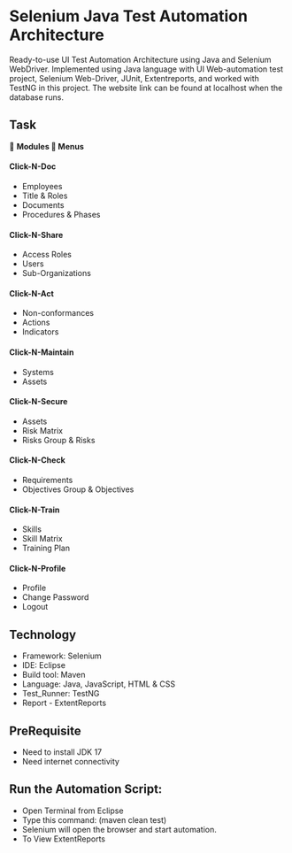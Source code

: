 
<h1 align="left">Selenium Java Test Automation Architecture</h1>
Ready-to-use UI Test Automation Architecture using Java and Selenium WebDriver. Implemented using Java language with UI Web-automation test project, Selenium Web-Driver, JUnit, Extentreports, and worked with TestNG in this project.
The website link can be found at localhost when the database runs.

<h2 align="left">Task</h2>

🔭 **Modules 🌱 Menus**

<h4 align="left">Click-N-Doc</h4> 

- Employees
- Title & Roles
- Documents
- Procedures & Phases

<h4 align="left">Click-N-Share</h4> 

- Access Roles
- Users
- Sub-Organizations

<h4 align="left">Click-N-Act</h4>

- Non-conformances
- Actions
- Indicators

<h4 align="left">Click-N-Maintain</h4>

- Systems
- Assets

<h4 align="left">Click-N-Secure</h4>

- Assets
- Risk Matrix
- Risks Group & Risks

<h4 align="left">Click-N-Check</h4>

- Requirements
- Objectives Group & Objectives

<h4 align="left">Click-N-Train</h4>

- Skills
- Skill Matrix
- Training Plan

<h4 align="left">Click-N-Profile</h4>

- Profile
- Change Password
- Logout


<h2 align="left">Technology</h2>
  
- Framework: Selenium
- IDE: Eclipse
- Build tool: Maven
- Language: Java, JavaScript, HTML & CSS
- Test_Runner: TestNG
- Report - ExtentReports
  
<h2 align="left">PreRequisite</h2>
  
- Need to install JDK 17
- Need internet connectivity
  
<h2 align="left">Run the Automation Script:</h2>
  
- Open Terminal from Eclipse
- Type this command: (maven clean test)
- Selenium will open the browser and start automation.
- To View ExtentReports
